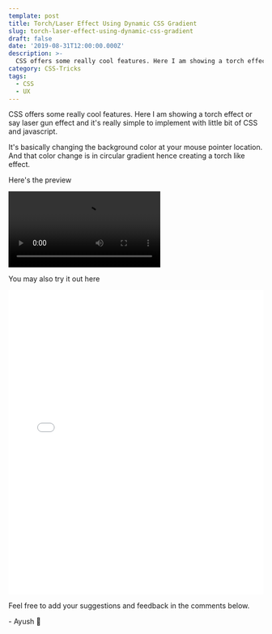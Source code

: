 ```yaml
---
template: post
title: Torch/Laser Effect Using Dynamic CSS Gradient
slug: torch-laser-effect-using-dynamic-css-gradient
draft: false
date: '2019-08-31T12:00:00.000Z'
description: >-
  CSS offers some really cool features. Here I am showing a torch effect or say laser gun effect and it's really simple to implement with little bit of CSS and javascript.
category: CSS-Tricks
tags:
  - CSS
  - UX
---
```


CSS offers some really cool features. Here I am showing a torch effect or say laser gun effect and it's really simple to implement with little bit of CSS and javascript.

It's basically changing the background color at your mouse pointer location. And that color change is in circular gradient hence creating a torch like effect.

Here's the preview
<div>
  <video src="/media/torch-laser-effect.mp4" autoplay loop></video>
</div>

You may also try it out here
<div>
  <iframe height="600" style="width: 100%;" scrolling="no" title="Torch effect | Laser effect" src="//codepen.io/heyayush/embed/ExYvwxr/?height=600&theme-id=0&default-tab=css,result" frameborder="no" allowtransparency="true" allowfullscreen="true">
    See the Pen <a href='https://codepen.io/heyayush/pen/ExYvwxr/'>Torch effect | Laser effect</a> by Ayush Sharma
    (<a href='https://codepen.io/heyayush'>@heyayush</a>) on <a href='https://codepen.io'>CodePen</a>.
  </iframe>
</div>

Feel free to add your suggestions and feedback in the comments below.

\- Ayush 🙂